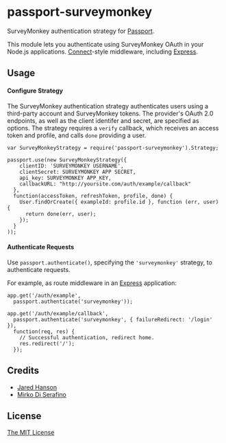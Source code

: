 # passport-surveymonkey

SurveyMonkey authentication strategy for [Passport](http://passportjs.org/).

This module lets you authenticate using SurveyMonkey OAuth in your Node.js applications.
[Connect](http://www.senchalabs.org/connect/)-style middleware, including
[Express](http://expressjs.com/).

## Usage

#### Configure Strategy

The SurveyMonkey authentication strategy authenticates users using a third-party
account and SurveyMonkey tokens.  The provider's OAuth 2.0 endpoints, as well as
the client identifer and secret, are specified as options.  The strategy
requires a `verify` callback, which receives an access token and profile,
and calls `done` providing a user.
  
    var SurveyMonkeyStrategy = require('passport-surveymonkey').Strategy;

    passport.use(new SurveyMonkeyStrategy({      
        clientID: 'SURVEYMONKEY USERNAME',
        clientSecret: SURVEYMONKEY APP SECRET,
        api_key: SURVEYMONKEY APP_KEY,
        callbackURL: "http://yoursite.com/auth/example/callback"
      },
      function(accessToken, refreshToken, profile, done) {
        User.findOrCreate({ exampleId: profile.id }, function (err, user) {
          return done(err, user);
        });
      }
    ));

#### Authenticate Requests

Use `passport.authenticate()`, specifying the `'surveymonkey'` strategy, to
authenticate requests.

For example, as route middleware in an [Express](http://expressjs.com/)
application:

    app.get('/auth/example',
      passport.authenticate('surveymonkey'));

    app.get('/auth/example/callback',
      passport.authenticate('surveymonkey', { failureRedirect: '/login' }),
      function(req, res) {
        // Successful authentication, redirect home.
        res.redirect('/');
      });

## Credits

  - [Jared Hanson](http://github.com/jaredhanson)
  - [Mirko Di Serafino](http://github.com/mirkods)

## License

[The MIT License](http://opensource.org/licenses/MIT)
